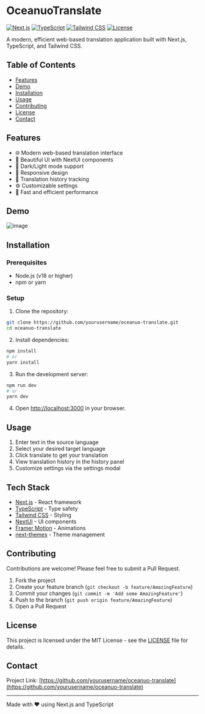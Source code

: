 # OceanuoTranslate

[![Next.js](https://img.shields.io/badge/Next.js-15.0.3-black)](https://nextjs.org/)
[![TypeScript](https://img.shields.io/badge/TypeScript-5.0-blue)](https://www.typescriptlang.org/)
[![Tailwind CSS](https://img.shields.io/badge/Tailwind_CSS-3.4-38B2AC)](https://tailwindcss.com/)
[![License](https://img.shields.io/badge/License-MIT-green.svg)](LICENSE)

A modern, efficient web-based translation application built with Next.js, TypeScript, and Tailwind CSS.

## Table of Contents
- [Features](#features)
- [Demo](#demo)
- [Installation](#installation)
- [Usage](#usage)
- [Contributing](#contributing)
- [License](#license)
- [Contact](#contact)

## Features
- 🌐 Modern web-based translation interface
- 🎨 Beautiful UI with NextUI components
- 🌙 Dark/Light mode support
- 📱 Responsive design
- 📝 Translation history tracking
- ⚙️ Customizable settings
- 🚀 Fast and efficient performance

## Demo
![image](https://github.com/user-attachments/assets/9e33696a-6f2e-4499-b886-693e2c79af7d)

## Installation

### Prerequisites
- Node.js (v18 or higher)
- npm or yarn

### Setup
1. Clone the repository:
```bash
git clone https://github.com/yourusername/oceanuo-translate.git
cd oceanuo-translate
```

2. Install dependencies:
```bash
npm install
# or
yarn install
```

3. Run the development server:
```bash
npm run dev
# or
yarn dev
```

4. Open [http://localhost:3000](http://localhost:3000) in your browser.

## Usage
1. Enter text in the source language
2. Select your desired target language
3. Click translate to get your translation
4. View translation history in the history panel
5. Customize settings via the settings modal

## Tech Stack
- [Next.js](https://nextjs.org/) - React framework
- [TypeScript](https://www.typescriptlang.org/) - Type safety
- [Tailwind CSS](https://tailwindcss.com/) - Styling
- [NextUI](https://nextui.org/) - UI components
- [Framer Motion](https://www.framer.com/motion/) - Animations
- [next-themes](https://github.com/pacocoursey/next-themes) - Theme management

## Contributing
Contributions are welcome! Please feel free to submit a Pull Request.

1. Fork the project
2. Create your feature branch (`git checkout -b feature/AmazingFeature`)
3. Commit your changes (`git commit -m 'Add some AmazingFeature'`)
4. Push to the branch (`git push origin feature/AmazingFeature`)
5. Open a Pull Request

## License
This project is licensed under the MIT License - see the [LICENSE](LICENSE) file for details.

## Contact
Project Link: [https://github.com/yourusername/oceanuo-translate](https://github.com/yourusername/oceanuo-translate)

---
Made with ❤️ using Next.js and TypeScript
